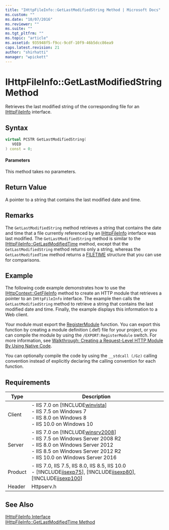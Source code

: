 ```yaml
---
title: "IHttpFileInfo::GetLastModifiedString Method | Microsoft Docs"
ms.custom: ""
ms.date: "10/07/2016"
ms.reviewer: ""
ms.suite: ""
ms.tgt_pltfrm: ""
ms.topic: "article"
ms.assetid: 935948f5-f9cc-9cdf-10f9-46b5dcc86ea9
caps.latest.revision: 21
author: "shirhatti"
manager: "wpickett"
---
```

# IHttpFileInfo::GetLastModifiedString Method
Retrieves the last modified string of the corresponding file for an [IHttpFileInfo](../../web-development-reference\native-code-api-reference/ihttpfileinfo-interface.md) interface.  
  
## Syntax  
  
```cpp  
virtual PCSTR GetLastModifiedString(  
   VOID  
) const = 0;  
```  
  
#### Parameters  
 This method takes no parameters.  
  
## Return Value  
 A pointer to a string that contains the last modified date and time.  
  
## Remarks  
 The `GetLastModifiedString` method retrieves a string that contains the date and time that a file currently referenced by an [IHttpFileInfo](../../web-development-reference\native-code-api-reference/ihttpfileinfo-interface.md) interface was last modified. The `GetLastModifiedString` method is similar to the [IHttpFileInfo::GetLastModifiedTime](../../web-development-reference\native-code-api-reference/ihttpfileinfo-getlastmodifiedtime-method.md) method, except that the `GetLastModifiedString` method returns only a string, whereas the `GetLastModifiedTime` method returns a [FILETIME](http://go.microsoft.com/fwlink/?LinkId=56060) structure that you can use for comparisons.  
  
## Example  
 The following code example demonstrates how to use the [IHttpContext::GetFileInfo](../../web-development-reference\native-code-api-reference/ihttpcontext-getfileinfo-method.md) method to create an HTTP module that retrieves a pointer to an `IHttpFileInfo` interface. The example then calls the `GetLastModifiedString` method to retrieve a string that contains the last modified date and time. Finally, the example displays this information to a Web client.  
  
<!-- TODO: review snippet reference  [!CODE [IHttpFileInfoGetLastModifiedString#1](IHttpFileInfoGetLastModifiedString#1)]  -->  
  
 Your module must export the [RegisterModule](../../web-development-reference\native-code-api-reference/pfn-registermodule-function.md) function. You can export this function by creating a module definition (.def) file for your project, or you can compile the module by using the `/EXPORT:RegisterModule` switch. For more information, see [Walkthrough: Creating a Request-Level HTTP Module By Using Native Code](../../web-development-reference\native-code-development-overview\walkthrough-creating-a-request-level-http-module-by-using-native-code.md).  
  
 You can optionally compile the code by using the `__stdcall (/Gz)` calling convention instead of explicitly declaring the calling convention for each function.  
  
## Requirements  
  
|Type|Description|  
|----------|-----------------|  
|Client|-   IIS 7.0 on [!INCLUDE[winvista](../../wmi-provider/includes/winvista-md.md)]<br />-   IIS 7.5 on Windows 7<br />-   IIS 8.0 on Windows 8<br />-   IIS 10.0 on Windows 10|  
|Server|-   IIS 7.0 on [!INCLUDE[winsrv2008](../../wmi-provider/includes/winsrv2008-md.md)]<br />-   IIS 7.5 on Windows Server 2008 R2<br />-   IIS 8.0 on Windows Server 2012<br />-   IIS 8.5 on Windows Server 2012 R2<br />-   IIS 10.0 on Windows Server 2016|  
|Product|-   IIS 7.0, IIS 7.5, IIS 8.0, IIS 8.5, IIS 10.0<br />-   [!INCLUDE[iisexp75](../../web-development-reference/native-code-api-reference/includes/iisexp75-md.md)], [!INCLUDE[iisexp80](../../web-development-reference/native-code-api-reference/includes/iisexp80-md.md)], [!INCLUDE[iisexp100](../../web-development-reference/native-code-api-reference/includes/iisexp100-md.md)]|  
|Header|Httpserv.h|  
  
## See Also  
 [IHttpFileInfo Interface](../../web-development-reference\native-code-api-reference/ihttpfileinfo-interface.md)   
 [IHttpFileInfo::GetLastModifiedTime Method](../../web-development-reference\native-code-api-reference/ihttpfileinfo-getlastmodifiedtime-method.md)